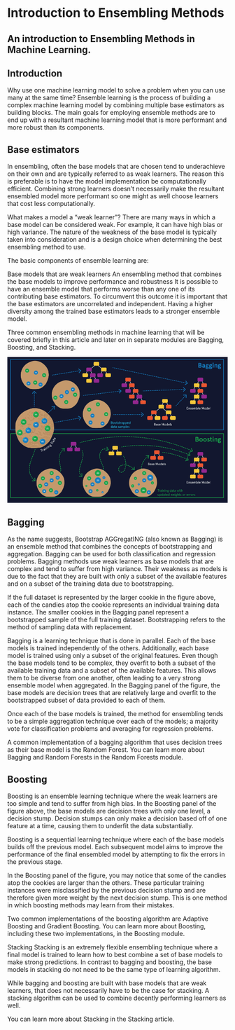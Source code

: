 # Introduction to Ensembling Methods
## An introduction to Ensembling Methods in Machine Learning.

## Introduction
Why use one machine learning model to solve a problem when you can use many at the same time? Ensemble learning is the process of building a complex machine learning model by combining multiple base estimators as building blocks. The main goals for employing ensemble methods are to end up with a resultant machine learning model that is more performant and more robust than its components.

## Base estimators
In ensembling, often the base models that are chosen tend to underachieve on their own and are typically referred to as weak learners. The reason this is preferable is to have the model implementation be computationally efficient. Combining strong learners doesn’t necessarily make the resultant ensembled model more performant so one might as well choose learners that cost less computationally.

What makes a model a “weak learner”? There are many ways in which a base model can be considered weak. For example, it can have high bias or high variance. The nature of the weakness of the base model is typically taken into consideration and is a design choice when determining the best ensembling method to use.

The basic components of ensemble learning are:

Base models that are weak learners
An ensembling method that combines the base models to improve performance and robustness
It is possible to have an ensemble model that performs worse than any one of its contributing base estimators. To circumvent this outcome it is important that the base estimators are uncorrelated and independent. Having a higher diversity among the trained base estimators leads to a stronger ensemble model.

Three common ensembling methods in machine learning that will be covered briefly in this article and later on in separate modules are Bagging, Boosting, and Stacking.

![bagging and boosting](./Bagging%20and%20Boosting.png)

## Bagging
As the name suggests, Bootstrap AGGregatING (also known as Bagging) is an ensemble method that combines the concepts of bootstrapping and aggregation. Bagging can be used for both classification and regression problems. Bagging methods use weak learners as base models that are complex and tend to suffer from high variance. Their weakness as models is due to the fact that they are built with only a subset of the available features and on a subset of the training data due to bootstrapping.

If the full dataset is represented by the larger cookie in the figure above, each of the candies atop the cookie represents an individual training data instance. The smaller cookies in the Bagging panel represent a bootstrapped sample of the full training dataset. Bootstrapping refers to the method of sampling data with replacement.

Bagging is a learning technique that is done in parallel. Each of the base models is trained independently of the others. Additionally, each base model is trained using only a subset of the original features. Even though the base models tend to be complex, they overfit to both a subset of the available training data and a subset of the available features. This allows them to be diverse from one another, often leading to a very strong ensemble model when aggregated. In the Bagging panel of the figure, the base models are decision trees that are relatively large and overfit to the bootstrapped subset of data provided to each of them.

Once each of the base models is trained, the method for ensembling tends to be a simple aggregation technique over each of the models; a majority vote for classification problems and averaging for regression problems.

A common implementation of a bagging algorithm that uses decision trees as their base model is the Random Forest. You can learn more about Bagging and Random Forests in the Random Forests module.

## Boosting
Boosting is an ensemble learning technique where the weak learners are too simple and tend to suffer from high bias. In the Boosting panel of the figure above, the base models are decision trees with only one level, a decision stump. Decision stumps can only make a decision based off of one feature at a time, causing them to underfit the data substantially.

Boosting is a sequential learning technique where each of the base models builds off the previous model. Each subsequent model aims to improve the performance of the final ensembled model by attempting to fix the errors in the previous stage.

In the Boosting panel of the figure, you may notice that some of the candies atop the cookies are larger than the others. These particular training instances were misclassified by the previous decision stump and are therefore given more weight by the next decision stump. This is one method in which boosting methods may learn from their mistakes.

Two common implementations of the boosting algorithm are Adaptive Boosting and Gradient Boosting. You can learn more about Boosting, including these two implementations, in the Boosting module.

Stacking
Stacking is an extremely flexible ensembling technique where a final model is trained to learn how to best combine a set of base models to make strong predictions. In contrast to bagging and boosting, the base models in stacking do not need to be the same type of learning algorithm.

While bagging and boosting are built with base models that are weak learners, that does not necessarily have to be the case for stacking. A stacking algorithm can be used to combine decently performing learners as well.

You can learn more about Stacking in the Stacking article.